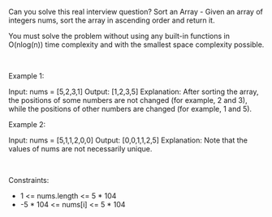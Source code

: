 Can you solve this real interview question? Sort an Array - Given an array of integers nums, sort the array in ascending order and return it.

You must solve the problem without using any built-in functions in O(nlog(n)) time complexity and with the smallest space complexity possible.

 

Example 1:


Input: nums = [5,2,3,1]
Output: [1,2,3,5]
Explanation: After sorting the array, the positions of some numbers are not changed (for example, 2 and 3), while the positions of other numbers are changed (for example, 1 and 5).


Example 2:


Input: nums = [5,1,1,2,0,0]
Output: [0,0,1,1,2,5]
Explanation: Note that the values of nums are not necessarily unique.


 

Constraints:

 * 1 <= nums.length <= 5 * 104
 * -5 * 104 <= nums[i] <= 5 * 104